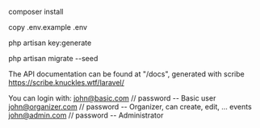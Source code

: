 composer install

copy .env.example .env

php artisan key:generate

php artisan migrate --seed

The API documentation can be found at "/docs", generated with scribe https://scribe.knuckles.wtf/laravel/

You can login with:
john@basic.com // password -- Basic user
john@organizer.com // password -- Organizer, can create, edit, ... events
john@admin.com // password -- Administrator
